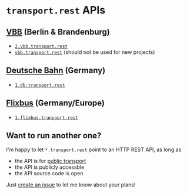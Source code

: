 # `transport.rest` APIs

## [VBB](https://en.wikipedia.org/wiki/Verkehrsverbund_Berlin-Brandenburg) (Berlin & Brandenburg)

- [`2.vbb.transport.rest`](https://github.com/derhuerst/vbb-rest/blob/2/docs/index.md)
- [`vbb.transport.rest`](https://github.com/derhuerst/vbb-rest/blob/old-api/docs/index.md) (should not be used for new projects)

## [Deutsche Bahn](https://en.wikipedia.org/wiki/Deutsche_Bahn) (Germany)

- [`1.db.transport.rest`](https://github.com/derhuerst/db-rest/blob/master/docs/index.md)

## [Flixbus](https://en.wikipedia.org/wiki/Flixbus) (Germany/Europe)

- [`1.flixbus.transport.rest`](https://github.com/juliuste/meinfernbus-rest/blob/v1/readme.md)

## Want to run another one?

I'm happy to let `*.transport.rest` point to an HTTP REST API, as long as

- the API is for [public transport](https://en.wikipedia.org/wiki/Public_transport)
- the API is publicly accessble
- the API source code is open

Just [create an issue](https://github.com/derhuerst/transport.rest/issues/new) to let me know about your plans!
